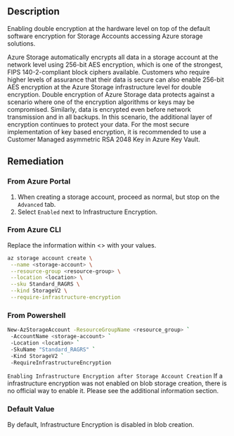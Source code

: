 ## Description

Enabling double encryption at the hardware level on top of the default software encryption for Storage Accounts accessing Azure storage solutions.

Azure Storage automatically encrypts all data in a storage account at the network level using 256-bit AES encryption, which is one of the strongest, FIPS 140-2-compliant block ciphers available. Customers who require higher levels of assurance that their data is secure can also enable 256-bit AES encryption at the Azure Storage infrastructure level for double encryption. Double encryption of Azure Storage data protects against a scenario where one of the encryption algorithms or keys may be compromised. Similarly, data is encrypted even before network transmission and in all backups. In this scenario, the additional layer of encryption continues to protect your data. For the most secure implementation of key based encryption, it is recommended to use a Customer Managed asymmetric RSA 2048 Key in Azure Key Vault.

## Remediation

### From Azure Portal

1. When creating a storage account, proceed as normal, but stop on the `Advanced` tab.
2. Select `Enabled` next to Infrastructure Encryption.

### From Azure CLI

Replace the information within &lt;&gt; with your values.

```bash
az storage account create \
 --name <storage-account> \
 --resource-group <resource-group> \
 --location <location> \
 --sku Standard_RAGRS \
 --kind StorageV2 \
 --require-infrastructure-encryption
```

### From Powershell

```bash
New-AzStorageAccount -ResourceGroupName <resource_group> `
 -AccountName <storage-account> `
 -Location <location> `
 -SkuName "Standard_RAGRS" `
 -Kind StorageV2 `
 -RequireInfrastructureEncryption
```

`Enabling Infrastructure Encryption after Storage Account Creation`
If a infrastructure encryption was not enabled on blob storage creation, there is no official way to enable it. Please see the additional information section.

### Default Value

By default, Infrastructure Encryption is disabled in blob creation.